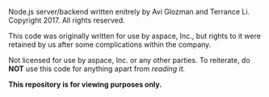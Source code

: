 Node.js server/backend written enitrely by Avi Glozman and Terrance Li. Copyright 2017. All rights reserved.

This code was originally written for use by aspace, Inc., but rights to it were retained by us after some complications within the company. 

Not licensed for use by aspace, Inc. or any other parties.
To reiterate, do **NOT** use this code for anything apart from *reading it.*

**This repository is for viewing purposes only.**
